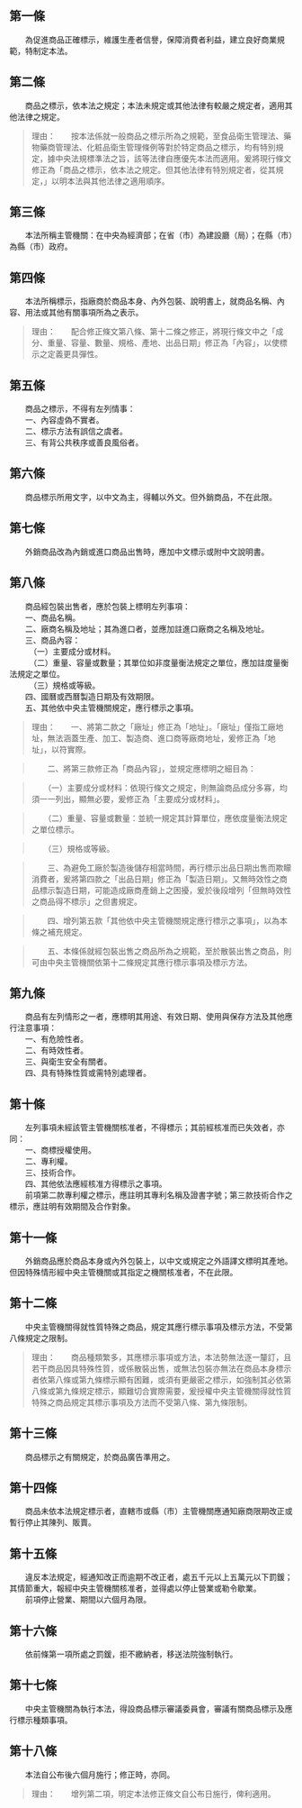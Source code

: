 第一條 
-------
　　為促進商品正確標示，維護生產者信譽，保障消費者利益，建立良好商業規範，特制定本法。  


第二條 
-------
　　商品之標示，依本法之規定；本法未規定或其他法律有較嚴之規定者，適用其他法律之規定。  
> 理由：　　按本法係就一般商品之標示所為之規範，至食品衛生管理法、藥物藥商管理法、化粧品衛生管理條例等對於特定商品之標示，均有特別規定，據中央法規標準法之旨，該等法律自應優先本法而適用。爰將現行條文修正為「商品之標示，依本法之規定。但其他法律有特別規定者，從其規定，」以明本法與其他法律之適用順序。



第三條 
-------
　　本法所稱主管機關：在中央為經濟部；在省（市）為建設廳（局）；在縣（市）為縣（市）政府。  


第四條 
-------
　　本法所稱標示，指廠商於商品本身、內外包裝、說明書上，就商品名稱、內容、用法或其他有關事項所為之表示。  
> 理由：　　配合修正條文第八條、第十二條之修正，將現行條文中之「成分、重量、容量、數量、規格、產地、出品日期」修正為「內容」，以使標示之定義更具彈性。



第五條 
-------
　　商品之標示，不得有左列情事：  
　　一、內容虛偽不實者。  
　　二、標示方法有誤信之虞者。  
　　三、有背公共秩序或善良風俗者。  


第六條 
-------
　　商品標示所用文字，以中文為主，得輔以外文。但外銷商品，不在此限。  


第七條 
-------
　　外銷商品改為內銷或進口商品出售時，應加中文標示或附中文說明書。  


第八條 
-------
　　商品經包裝出售者，應於包裝上標明左列事項：  
　　一、商品名稱。  
　　二、廠商名稱及地址；其為進口者，並應加註進口廠商之名稱及地址。  
　　三、商品內容：  
　　　（一）主要成分或材料。  
　　　（二）重量、容量或數量；其單位如非度量衡法規定之單位，應加註度量衡法規定之單位。  
　　　（三）規格或等級。  
　　四、國曆或西曆製造日期及有效期限。  
　　五、其他依中央主管機關規定，應行標示之事項。  
> 理由：　　一、將第二款之「廠址」修正為「地址」。「廠址」僅指工廠地址，無法涵蓋生產、加工、製造商、進口商等廠商地址，爰修正為「地址」，以符實際。

> 　　二、將第三款修正為「商品內容」，並規定應標明之細目為：

> 　　（一）主要成分或材料：依現行條文之規定，則無論商品成分多寡，均須一一列出，顯無必要，爰修正為「主要成分或材料」。

> 　　（二）重量、容量或數量：並統一規定其計算單位，應依度量衡法規定之單位標示。

> 　　（三）規格或等級。

> 　　三、為避免工廠於製造後儲存相當時間，再行標示出品日期出售而欺矇消費者，爰將第四款之「出品日期」修正為「製造日期」。又無時效性之商品標示製造日期，可能造成廠商產銷上之困擾，爰於後段增列「但無時效性之商品得不標示」之但書規定。

> 　　四、增列第五款「其他依中央主管機關規定應行標示之事項」，以為本條之補充規定。

> 　　五、本條係就經包裝出售之商品所為之規範，至於散裝出售之商品，則可由中央主管機關依第十二條規定其應行標示事項及標示方法。



第九條 
-------
　　商品有左列情形之一者，應標明其用途、有效日期、使用與保存方法及其他應行注意事項：  
　　一、有危險性者。  
　　二、有時效性者。  
　　三、與衛生安全有關者。  
　　四、具有特殊性質或需特別處理者。  


第十條 
-------
　　左列事項未經該管主管機關核准者，不得標示；其前經核准而已失效者，亦同：  
　　一、商標授權使用。  
　　二、專利權。  
　　三、技術合作。  
　　四、其他依法應經核准方得標示之事項。  
　　前項第二款專利權之標示，應註明其專利名稱及證書字號；第三款技術合作之標示，應註明有效期間及合作對象。  


第十一條 
---------
　　外銷商品應於商品本身或內外包裝上，以中文或規定之外語譯文標明其產地。但因特殊情形經中央主管機關或其指定之機關核准者，不在此限。  


第十二條 
---------
　　中央主管機關得就性質特殊之商品，規定其應行標示事項及標示方法，不受第八條規定之限制。  
> 理由：　　商品種類繁多，其應標示事項或方法，本法勢無法逐一釐訂，且若干商品因具特殊性質，或係散裝出售，或無法包裝亦無法在商品本身標示者依第八條或第九條標示顯有困難，或須有更嚴密之標示，如強制其必依第八條或第九條規定標示，顯難切合實際需要，爰授權中央主管機關得就性質特殊之商品規定其標示事項及方法而不受第八條、第九條限制。



第十三條 
---------
　　商品標示之有關規定，於商品廣告準用之。  


第十四條 
---------
　　商品未依本法規定標示者，直轄市或縣（市）主管機關應通知廠商限期改正或暫行停止其陳列、販賣。  


第十五條 
---------
　　違反本法規定，經通知改正而逾期不改正者，處五千元以上五萬元以下罰鍰；其情節重大，報經中央主管機關核准者，並得處以停止營業或勒令歇業。  
　　前項停止營業、期間以六個月為限。  


第十六條 
---------
　　依前條第一項所處之罰鍰，拒不繳納者，移送法院強制執行。  


第十七條 
---------
　　中央主管機關為執行本法，得設商品標示審議委員會，審議有關商品標示及應行標示種類事項。  


第十八條 
---------
　　本法自公布後六個月施行；修正時，亦同。  
> 理由：　　增列第二項，明定本法修正條文自公布日施行，俾利適用。